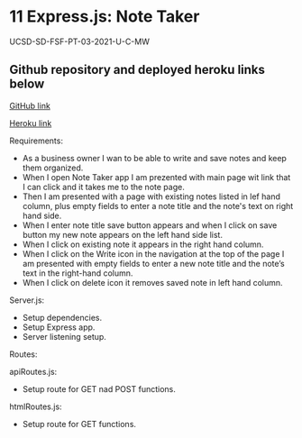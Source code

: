 # 11 Express.js: Note Taker

UCSD-SD-FSF-PT-03-2021-U-C-MW

## Github repository and deployed heroku links below

[GitHub link](https://github.com/djony88/11_Note_App)

[Heroku link]()

Requirements:

* As a business owner I wan to be able to write and save notes and keep them organized.
* When I open Note Taker app I am prezented with main page wit link that I can click and it takes me to the note page.
* Then I am presented with a page with existing notes listed in lef hand column, plus empty fields to enter a note title and the note's text on right hand side.
* When I enter note title save button appears and when I click on save button my new note appears on the left hand side list.
* When I click on existing note it appears in the right hand column.
* When I click on the Write icon in the navigation at the top of the page I am presented with empty fields to enter a new note title and the note’s text in the right-hand column.
* When I click on delete icon it removes saved note in left hand column. 

Server.js:

* Setup dependencies.
* Setup Express app.
* Server listening setup.

Routes:

apiRoutes.js:

* Setup route for GET nad POST functions.

htmlRoutes.js:

* Setup route for GET functions.
